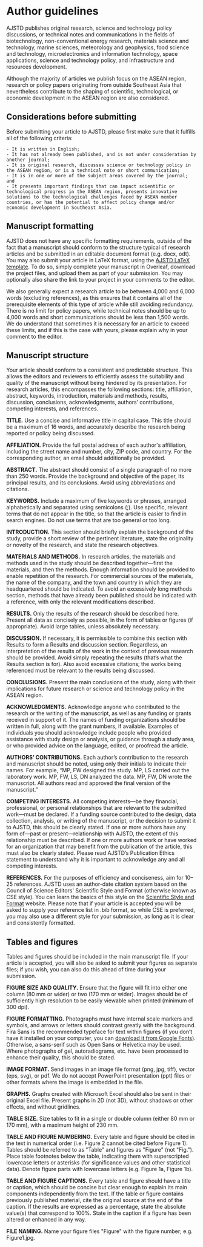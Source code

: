 # Author guidelines

AJSTD publishes original research, science and technology policy discussions, or technical notes and communications in the fields of biotechnology, non-conventional energy research, materials science and technology, marine sciences, meteorology and geophysics, food science and technology, microelectronics and information technology, space applications, science and technology policy, and infrastructure and resources development.

Although the majority of articles we publish focus on the ASEAN region, research or policy papers originating from outside Southeast Asia that nevertheless contribute to the shaping of scientific, technological, or economic development in the ASEAN region are also considered.

## Considerations before submitting

Before submitting your article to AJSTD, please first make sure that it fulfills all of the following criteria:

	- It is written in English;
	- It has not already been published, and is not under consideration by another journal;
	- It is original research, discusses science or technology policy in the ASEAN region, or is a technical note or short communication;
	- It is in one or more of the subject areas covered by the journal; and
	- It presents important findings that can impact scientific or technological progress in the ASEAN region, presents innovative solutions to the technological challenges faced by ASEAN member countries, or has the potential to affect policy change and/or economic development in Southeast Asia.

## Manuscript formatting
          
AJSTD does not have any specific formatting requirements, outside of the fact that a manuscript should conform to the structure typical of research articles and be submitted in an editable document format (e.g. docx, odt). You may also submit your article in LaTeX format, using the <a href="https://www.overleaf.com/latex/templates/asean-journal-on-science-and-technology-for-development/qcfnprrmxfht">AJSTD LaTeX template</a>. To do so, simply complete your manuscript in Overleaf, download the project files, and upload them as part of your submission. You may optionally also share the link to your project in your comments to the editor.

We also generally expect a research article to be between 4,000 and 6,000 words (excluding references), as this ensures that it contains all of the prerequisite elements of this type of article while still avoiding redundancy. There is no limit for policy papers, while technical notes should be up to 4,000 words and short communications should be less than 1,500 words. We do understand that sometimes it is necessary for an article to exceed these limits, and if this is the case with yours, please explain why in your comment to the editor.

## Manuscript structure

Your article should conform to a consistent and predictable structure. This allows the editors and reviewers to efficiently assess the suitability and quality of the manuscript without being hindered by its presentation. For research articles, this encompasses the following sections: title, affiliation, abstract, keywords, introduction, materials and methods, results, discussion, conclusions, acknowledgments, authors’ contributions, competing interests, and references.

**TITLE.** Use a concise and informative title in capital case. This title should be a maximum of 16 words, and accurately describe the research being reported or policy being discussed.


**AFFILIATION.** Provide the full postal address of each author's affiliation, including the street name and number, city, ZIP code, and country. For the corresponding author, an email should additionally be provided.

**ABSTRACT.** The abstract should consist of a single paragraph of no more than 250 words. Provide the background and objective of the paper, its principal results, and its conclusions. Avoid using abbreviations and citations.

**KEYWORDS.** Include a maximum of five keywords or phrases, arranged alphabetically and separated using semicolons (;). Use specific, relevant terms that do not appear in the title, so that the article is easier to find in search engines. Do not use terms that are too general or too long.

**INTRODUCTION.** This section should briefly explain the background of the study, provide a short review of the pertinent literature, state the originality or novelty of the research, and state the research objectives.

**MATERIALS AND METHODS.** In research articles, the materials and methods used in the study should be described together&mdash;first the materials, and then the methods. Enough information should be provided to enable repetition of the research. For commercial sources of the materials, the name of the company, and the town and country in which they are headquartered should be indicated. To avoid an excessively long methods section, methods that have already been published should be indicated with a reference, with only the relevant modifications described.

**RESULTS.** Only the results of the research should be described here. Present all data as concisely as possible, in the form of tables or figures (if appropriate). Avoid large tables, unless absolutely necessary.

**DISCUSSION.** If necessary, it is permissible to combine this section with Results to form a Results and discussion section. Regardless, an interpretation of the results of the work in the context of previous research should be provided. Avoid simply repeating the results (that’s what the Results section is for). Also avoid excessive citations; the works being referenced must be relevant to the results being discussed.

**CONCLUSIONS.** Present the main conclusions of the study, along with their implications for future research or science and technology policy in the ASEAN region.

**ACKNOWLEDGMENTS.** Acknowledge anyone who contributed to the research or the writing of the manuscript, as well as any funding or grants received in support of it. The names of funding organizations should be written in full, along with the grant numbers, if available. Examples of individuals you should acknowledge include people who provided assistance with study design or analysis, or guidance through a study area, or who provided advice on the language, edited, or proofread the article.

**AUTHORS’ CONTRIBUTIONS.** Each author’s contribution to the research and manuscript should be noted, using only their initials to indicate their names. For example, “MP, FW designed the study. MP, LS carried out the laboratory work. MP, FW, LS, DN analyzed the data. MP, FW, DN wrote the manuscript. All authors read and approved the final version of the manuscript.”

**COMPETING INTERESTS.** All competing interests—be they financial, professional, or personal relationships that are relevant to the submitted work—must be declared. If a funding source contributed to the design, data collection, analysis, or writing of the manuscript, or the decision to submit it to AJSTD, this should be clearly stated. If one or more authors have any form of—past or present—relationship with AJSTD, the extent of this relationship must be described. If one or more authors work or have worked for an organization that may benefit from the publication of the article, this must also be clearly stated.
Please read AJSTD’s Publication Ethics statement to understand why it is important to acknowledge any and all competing interests.

**REFERENCES.** For the purposes of efficiency and conciseness, aim for 10&ndash;25 references. AJSTD uses an author-date citation system based on the Council of Science Editors' Scientific Style and Format (otherwise known as CSE style). You can learn the basics of this style on the <a href="https://www.scientificstyleandformat.org/Tools/SSF-Citation-Quick-Guide.html">Scientific Style and Format</a> website. Please note that if your article is accepted you will be asked to supply your reference list in .bib format, so while CSE is preferred, you may also use a different style for your submission, as long as it is clear and consistently formatted.

## Tables and figures

Tables and figures should be included in the main manuscript file. If your article is accepted, you will also be asked to submit your figures as separate files; if you wish, you can also do this ahead of time during your submission.

**FIGURE SIZE AND QUALITY.** Ensure that the figure will fit into either one column (80 mm or wider) or two (170 mm or wider). Images should be of sufficiently high resolution to be easily viewable when printed (minimum of 300 dpi).

**FIGURE FORMATTING.** Photographs must have internal scale markers and symbols, and arrows or letters should contrast greatly with the background. Fira Sans is the recommended typeface for text within figures (if you don’t have it installed on your computer, you can <a href="https://fonts.google.com/specimen/Fira+Sans">download it from Google Fonts</a>). Otherwise, a sans-serif such as Open Sans or Helvetica may be used. Where photographs of gel, autoradiograms, etc. have been processed to enhance their quality, this should be stated.

**IMAGE FORMAT.** Send images in an image file format (png, jpg, tiff), vector (eps, svg), or pdf. We do not accept PowerPoint presentation (ppt) files or other formats where the image is embedded in the file.

**GRAPHS.** Graphs created with Microsoft Excel should also be sent in their original Excel file. Present graphs in 2D (not 3D), without shadows or other effects, and without gridlines.

**TABLE SIZE.** Size tables to fit in a single or double column (either 80 mm or 170 mm), with a maximum height of 230 mm.

**TABLE AND FIGURE NUMBERING.** Every table and figure should be cited in the text in numerical order (i.e. Figure 2 cannot be cited before Figure 1). Tables should be referred to as "Table" and figures as "Figure" (not "Fig."). Place table footnotes below the table, indicating them with superscripted lowercase letters or asterisks (for significance values and other statistical data). Denote figure parts with lowercase letters (e.g. Figure 1a, Figure 1b).

**TABLE AND FIGURE CAPTIONS.** Every table and figure should have a title or caption, which should be concise but clear enough to explain its main components independently from the text. If the table or figure contains previously published material, cite the original source at the end of the caption. If the results are expressed as a percentage, state the absolute value(s) that correspond to 100%. State in the caption if a figure has been altered or enhanced in any way.

**FILE NAMING.** Name your figure files "Figure" with the figure number; e.g. Figure1.jpg.
